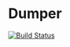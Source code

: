 # Dumper

[![Build Status](https://github.com/awietek/Dumper.jl/actions/workflows/CI.yml/badge.svg?branch=main)](https://github.com/awietek/Dumper.jl/actions/workflows/CI.yml?query=branch%3Amain)
